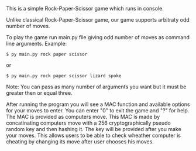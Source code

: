 This is a simple Rock-Paper-Scissor game which runs in console.

Unlike classical Rock-Paper-Scissor game, our game supports arbitraty odd number of moves.

To play the game run main.py file giving odd number of moves as command line arguments.
Example:

	$ py main.py rock paper scissor

or

	$ py main.py rock paper scissor lizard spoke

Note: You can pass as many number of arguments you want but it must be greater then or equal three.

After running the program you will see a MAC function and available options for your moves to enter.
You can enter "0" to exit the game and "?" for help.
The MAC is provided as computers move. 
This MAC is made by concatinating computers move with a 256 cryptographically pseudo random key and then hashing it.
The key will be provided after you make your moves.
This allows users to be able to check wheather computer is cheating by changing its move after user chooses his moves.
